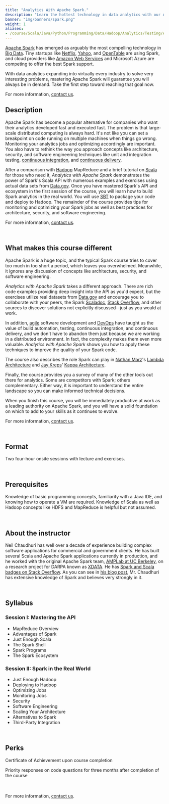 ```yaml
---
title: "Analytics With Apache Spark."
description: "Learn the hottest technology in data analytics with our Apache Spark course."
banner: "img/banners/spark.png"
weight: 1
aliases:
- /course/Scala/Java/Python/Programming/Data/Hadoop/Analytics/Testing/Architecture/Projects/Agile/2015/08/15/analytics-with-apache-spark
---
```


[Apache Spark](/tags/apache-spark) has emerged as arguably the most compelling technology in [Big Data](/categories/big-data). 
Tiny startups like 
[Netflix](http://techblog.netflix.com/2015/03/can-spark-streaming-survive-chaos-monkey.html), [Yahoo](https://spark-summit.org/2013/talk/feng-hadoop-and-spark-join-forces-at-yahoo/), and [OpenTable](https://spark-summit.org/2015/events/using-data-science-to-transform-opentable-into-your-local-dining-expert/)
are using Spark, and cloud providers like [Amazon Web Services](/tags/aws) and Microsoft Azure are competing to offer the best Spark support.
 
With data analytics expanding into virtually every industry to solve very interesting problems, mastering Apache Spark 
will guarantee you will always be in demand. Take the first step toward reaching that goal now.

For more information, [contact us](/contact).

## Description
Apache Spark has become a popular alternative for companies who want their analytics developed fast and executed fast.
The problem is that large-scale distributed computing is always hard. It's not like you can set a breakpoint on code running
on multiple machines when things go wrong. Monitoring your analytics jobs and optimizing accordingly are important. You also have to
rethink the way you approach concepts like architecture, security, and software engineering techniques like unit and integration
testing, [continuous integration](http://www.thoughtworks.com/continuous-integration), and 
[continuous delivery](https://en.wikipedia.org/wiki/Continuous_delivery). 

After a comparison with [Hadoop](/tags/hadoop) MapReduce and a brief tutorial on [Scala](/tags/scala) for those who need it, 
*Analytics with Apache Spark* demonstrates the power of Spark's Scala API with numerous examples and exercises using 
actual data sets from [Data.gov](http://www.data.gov/). Once you have mastered Spark's API and ecosystem in the first session of the 
course, you will learn how to build Spark analytics in the real world. You will use [SBT](http://www.scala-sbt.org/) to package your code and 
deploy to Hadoop. The remainder of the course provides tips for monitoring and optimizing your Spark jobs
as well as best practices for architecture, security, and software engineering.

For more information, [contact us](/contact).

<br>

## What makes this course different
Apache Spark is a huge topic, and the typical Spark course tries to cover too much in too short a period, which 
leaves you overwhelmed. Meanwhile, it ignores any discussion of concepts like architecture, security, and software engineering.

*Analytics with Apache Spark* takes a different approach. There are rich code 
examples providing deep insight into the API as you'd expect, but the exercises utilize real datasets from 
[Data.gov](http://www.data.gov/) and encourage you to collaborate with your peers, 
the Spark [Scaladoc](http://spark.apache.org/docs/latest/api/scala/index.html#package), 
[Stack Overflow](http://stackoverflow.com/), and other sources to discover solutions not explicitly discussed--just as 
you would at work.

In addition, [agile](/categories/agile) software development and [DevOps](/tags/devops) 
have taught us the value of build automation, testing, continuous 
integration, and continuous delivery, and we don't have to abandon them just because we are working in a
distributed environment. In fact, the complexity makes them even more valuable. *Analytics with Apache Spark* 
shows you how to apply these techniques to improve the quality of your Spark code. 

The course also describes the role Spark can play in [Nathan Marz](https://twitter.com/nathanmarz)'s 
[Lambda Architecture](http://lambda-architecture.net/) and [Jay Kreps](https://twitter.com/jaykreps)' 
[Kappa Architecture](http://www.kappa-architecture.com/).
 
Finally, the course provides you a survey of many of the other tools out there for analytics. Some are competitors with 
Spark; others complementary. Either way, it is important to understand the entire landscape so you can make informed 
technical decisions.

When you finish this course, you will be immediately productive at work as a leading authority on Apache Spark, and you
will have a solid foundation on which to add to your skills as it continues to evolve. 

For more information, [contact us](/contact).

<br>

## Format
Two four-hour onsite sessions with lecture and exercises.

<br>

## Prerequisites
Knowledge of basic programming concepts, familiarity with a Java IDE, and knowing how to operate a VM are required. 
Knowledge of Scala as well as Hadoop concepts like HDFS and MapReduce is helpful but not assumed.

<br>

## About the instructor
Neil Chaudhuri has well over a decade of experience building complex software applications for commercial and government 
clients. He has built several Scala and Apache Spark applications currently in production, and he worked with the original Apache Spark
team, [AMPLab at UC Berkeley](https://amplab.cs.berkeley.edu/), on a research project for DARPA known as 
[XDATA](http://www.darpa.mil/program/XDATA). He has [Spark and Scala badges on Stack Overflow](https://stackoverflow.com/users/1347281/vidya?tab=badges). 
As you can see in [his blog post](/blog/Programming/Scala/Java/Data/Hadoop/Analytics/2014/01/25/lighting-a-spark-with-hbase), Mr. Chaudhuri
has extensive knowledge of Spark and believes very strongly in it.

<br>

## Syllabus

### Session I: Mastering the API
* MapReduce Overview
* Advantages of Spark
* Just Enough Scala
* The Spark Shell
* Spark Programs
* The Spark Ecosystem

### Session II: Spark in the Real World
* Just Enough Hadoop
* Deploying to Hadoop
* Optimizing Jobs
* Monitoring Jobs
* Security
* Software Engineering
* Scaling Your Architecture
* Alternatives to Spark
* Third-Party Integration


<br>

## Perks
Certificate of Achievement upon course completion

Priority responses on code questions for three months after completion of the course

<br><br>
For more information, [contact us](/contact).
